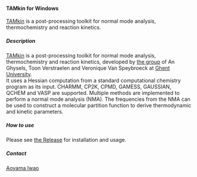####  T A M k i n   f o r   W i n d o w s   [TAMkin](http://molmod.ugent.be/software/tamkin) i s   a   p o s t - p r o c e s s i n g   t o o l k i t   f o r   n o r m a l   m o d e   a n a l y s i s ,   t h e r m o c h e m i s t r y   a n d   r e a c t i o n   k i n e t i c s .      
##### D e s c r i p t i o n    
 [T A M k i n](http://molmod.ugent.be/software/tamkin)   i s   a   p o s t - p r o c e s s i n g   t o o l k i t   f o r   n o r m a l   m o d e   a n a l y s i s ,   t h e r m o c h e m i s t r y   a n d   r e a c t i o n   k i n e t i c s ,   d e v e l o p e d   b y  [ t h e   g r o u p](http://molmod.ugent.be/)   o f   A n   G h y s e l s ,   T o o n   V e r s t r a e l e n   a n d   V e r o n i q u e   V a n   S p e y b r o e c k   a t   [Ghent University](http://www.ugent.be/en).  
  I t   u s e s   a   H e s s i a n   c o m p u t a t i o n   f r o m   a   s t a n d a r d   c o m p u t a t i o n a l   c h e m i s t r y   p r o g r a m   a s   i t s   i n p u t .   C H A R M M ,   C P 2 K ,   C P M D ,   G A M E S S ,   G A U S S I A N ,   Q C H E M   a n d   V A S P   a r e   s u p p o r t e d .   M u l t i p l e   m e t h o d s   a r e   i m p l e m e n t e d   t o   p e r f o r m   a   n o r m a l   m o d e   a n a l y s i s   ( N M A ) .   T h e   f r e q u e n c i e s   f r o m   t h e   N M A   c a n   b e   u s e d   t o   c o n s t r u c t   a   m o l e c u l a r   p a r t i t i o n   f u n c t i o n   t o   d e r i v e   t h e r m o d y n a m i c   a n d   k i n e t i c   p a r a m e t e r s .     
   
#####  H o w   t o   u s e    P l e a s e   s e e [the Release](https://github.com/brhr-iwao/TAMkin\_for\_Windows/releases)  f o r   i n s t a l l a t i o n   a n d   u s a g e .      
##### Contact
[Aoyama Iwao](https://github.com/brhr-iwao)
  